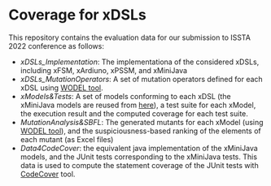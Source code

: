 # Coverage for xDSLs
This repository contains the evaluation data for our submission to ISSTA 2022 conference as follows:
- *xDSLs_Implementation*: The implementationa of the considered xDSLs, including xFSM, xArdiuno, xPSSM, and xMiniJava
- *xDSLs_MutationOperators*: A set of mutation operators defined for each xDSL using [WODEL tool](https://gomezabajo.github.io/Wodel/).
- *xModels&Tests*: A set of models conforming to each xDSL (the xMiniJava models are reused from [here](https://www.cambridge.org/resources/052182060X/#programs)), a test suite for each xModel, the execution result and the computed coverage for each test suite.
- *MutationAnalysis&SBFL*: The generated mutants for each xModel (using [WODEL tool](https://gomezabajo.github.io/Wodel/)), and the suspiciousness-based ranking of the elements of each mutant (as Excel files)
- *Data4CodeCover*: the equivalent java implementation of the xMiniJava models, and the JUnit tests corresponding to the xMiniJava tests. This data is used to compute the statement coverage of the JUnit tests with [CodeCover](http://codecover.org/index.html) tool. 
